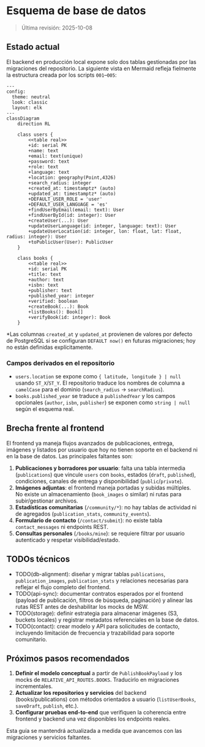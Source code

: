 # Esquema de base de datos

> Última revisión: 2025-10-08

## Estado actual

El backend en producción local expone solo dos tablas gestionadas por las migraciones del
repositorio. La siguiente vista en Mermaid refleja fielmente la estructura creada por los
scripts `001`–`005`:

```mermaid
---
config:
  theme: neutral
  look: classic
  layout: elk
---
classDiagram
    direction RL

    class users {
        <<table real>>
        +id: serial PK
        +name: text
        +email: text(unique)
        +password: text
        +role: text
        +language: text
        +location: geography(Point,4326)
        +search_radius: integer
        +created_at: timestamptz* (auto)
        +updated_at: timestamptz* (auto)
        +DEFAULT_USER_ROLE = 'user'
        +DEFAULT_USER_LANGUAGE = 'es'
        +findUserByEmail(email: text): User
        +findUserById(id: integer): User
        +createUser(...): User
        +updateUserLanguage(id: integer, language: text): User
        +updateUserLocation(id: integer, lon: float, lat: float, radius: integer): User
        +toPublicUser(User): PublicUser
    }

    class books {
        <<table real>>
        +id: serial PK
        +title: text
        +author: text
        +isbn: text
        +publisher: text
        +published_year: integer
        +verified: boolean
        +createBook(...): Book
        +listBooks(): Book[]
        +verifyBook(id: integer): Book
    }
```

*Las columnas `created_at` y `updated_at` provienen de valores por defecto de PostgreSQL si se
configuran `DEFAULT now()` en futuras migraciones; hoy no están definidas explícitamente.

### Campos derivados en el repositorio

- `users.location` se expone como `{ latitude, longitude } | null` usando
  `ST_X`/`ST_Y`. El repositorio traduce los nombres de columna a `camelCase` para el
  dominio (`search_radius` → `searchRadius`).
- `books.published_year` se traduce a `publishedYear` y los campos opcionales (`author`,
  `isbn`, `publisher`) se exponen como `string | null` según el esquema real.

## Brecha frente al frontend

El frontend ya maneja flujos avanzados de publicaciones, entrega, imágenes y listados por
usuario que hoy no tienen soporte en el backend ni en la base de datos. Las principales
faltantes son:

1. **Publicaciones y borradores por usuario**: falta una tabla intermedia
   (`publications`) que vincule `users` con `books`, estados (`draft`, `published`),
   condiciones, canales de entrega y disponibilidad (`public`/`private`).
2. **Imágenes adjuntas**: el frontend maneja portadas y subidas múltiples. No existe un
   almacenamiento (`book_images` o similar) ni rutas para subir/gestionar archivos.
3. **Estadísticas comunitarias** (`/community/*`): no hay tablas de actividad ni de
   agregados (`publication_stats`, `community_events`).
4. **Formulario de contacto** (`/contact/submit`): no existe tabla `contact_messages` ni
   endpoints REST.
5. **Consultas personales** (`/books/mine`): se requiere filtrar por usuario autenticado y
   respetar visibilidad/estado.

## TODOs técnicos

- TODO(db-alignment): diseñar y migrar tablas `publications`, `publication_images`,
  `publication_stats` y relaciones necesarias para reflejar el flujo completo del frontend.
- TODO(api-sync): documentar contratos esperados por el frontend (payload de publicación,
  filtros de búsqueda, paginación) y alinear las rutas REST antes de deshabilitar los mocks
  de MSW.
- TODO(storage): definir estrategia para almacenar imágenes (S3, buckets locales) y registrar
  metadatos referenciales en la base de datos.
- TODO(contact): crear modelo y API para solicitudes de contacto, incluyendo limitación de
  frecuencia y trazabilidad para soporte comunitario.

## Próximos pasos recomendados

1. **Definir el modelo conceptual** a partir de `PublishBookPayload` y los mocks de
   `RELATIVE_API_ROUTES.BOOKS`. Traducirlo en migraciones incrementales.
2. **Actualizar los repositorios y servicios** del backend (books/publications) con métodos
   orientados a usuario (`listUserBooks`, `saveDraft`, `publish`, etc.).
3. **Configurar pruebas end-to-end** que verifiquen la coherencia entre frontend y backend
   una vez disponibles los endpoints reales.

Esta guía se mantendrá actualizada a medida que avancemos con las migraciones y servicios
faltantes.
